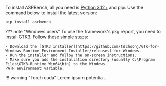To install ASRBench, all you need is [Python 3.12+](https://www.python.org/downloads/) and pip. Use the
command below to install the latest version:

```sh
pip install asrbench
```

??? note "Windows users"
    To use the framework's pkg report, you need to install GTK3. Follow these simple steps:

	- Download the [GTK3 installer](https://github.com/tschoonj/GTK-for-Windows-Runtime-Environment-Installer/releases) for Windows.
	- Run the installer and follow the on-screen instructions.
	- Make sure you add the installation directory (usually C:\Program Files\GTK3-Runtime Win64\bin) to the Windows 
    PATH environment variable.

!!! warning "Torch cuda"
    Lorem ipsum potentia ...